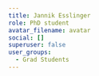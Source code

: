 ```yaml
---
title: Jannik Esslinger
role: PhD student
avatar_filename: avatar
social: []
superuser: false
user_groups:
  - Grad Students
---
```

